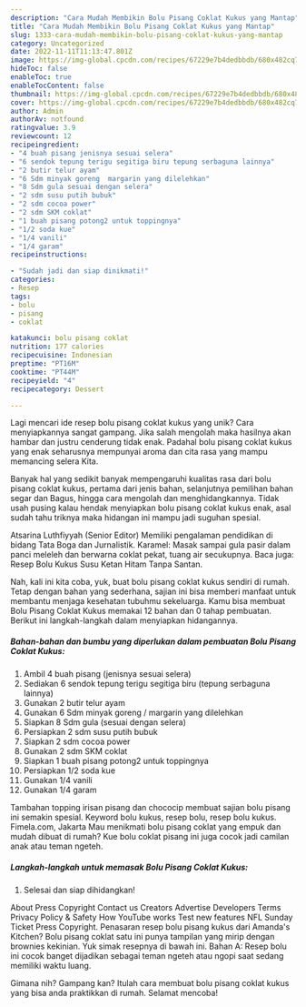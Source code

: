 ```yaml
---
description: "Cara Mudah Membikin Bolu Pisang Coklat Kukus yang Mantap"
title: "Cara Mudah Membikin Bolu Pisang Coklat Kukus yang Mantap"
slug: 1333-cara-mudah-membikin-bolu-pisang-coklat-kukus-yang-mantap
category: Uncategorized
date: 2022-11-11T11:13:47.801Z
image: https://img-global.cpcdn.com/recipes/67229e7b4dedbbdb/680x482cq70/bolu-pisang-coklat-kukus-foto-resep-utama.jpg
hideToc: false
enableToc: true
enableTocContent: false
thumbnail: https://img-global.cpcdn.com/recipes/67229e7b4dedbbdb/680x482cq70/bolu-pisang-coklat-kukus-foto-resep-utama.jpg
cover: https://img-global.cpcdn.com/recipes/67229e7b4dedbbdb/680x482cq70/bolu-pisang-coklat-kukus-foto-resep-utama.jpg
author: Admin
authorAv: notfound
ratingvalue: 3.9
reviewcount: 12
recipeingredient:
- "4 buah pisang jenisnya sesuai selera"
- "6 sendok tepung terigu segitiga biru tepung serbaguna lainnya"
- "2 butir telur ayam"
- "6 Sdm minyak goreng  margarin yang dilelehkan"
- "8 Sdm gula sesuai dengan selera"
- "2 sdm susu putih bubuk"
- "2 sdm cocoa power"
- "2 sdm SKM coklat"
- "1 buah pisang potong2 untuk toppingnya"
- "1/2 soda kue"
- "1/4 vanili"
- "1/4 garam"
recipeinstructions:

- "Sudah jadi dan siap dinikmati!"
categories:
- Resep
tags:
- bolu
- pisang
- coklat

katakunci: bolu pisang coklat 
nutrition: 177 calories
recipecuisine: Indonesian
preptime: "PT16M"
cooktime: "PT44M"
recipeyield: "4"
recipecategory: Dessert

---
```





Lagi mencari ide resep bolu pisang coklat kukus yang unik? Cara menyiapkannya sangat gampang. Jika salah mengolah maka hasilnya akan hambar dan justru cenderung tidak enak. Padahal bolu pisang coklat kukus yang enak seharusnya mempunyai aroma dan cita rasa yang mampu memancing selera Kita.





Banyak hal yang sedikit banyak mempengaruhi kualitas rasa dari bolu pisang coklat kukus, pertama dari jenis bahan, selanjutnya pemilihan bahan segar dan Bagus, hingga cara mengolah dan menghidangkannya. Tidak usah pusing kalau hendak menyiapkan bolu pisang coklat kukus enak,      asal sudah tahu triknya maka hidangan ini mampu jadi suguhan spesial.














Atsarina Luthfiyyah (Senior Editor) Memiliki pengalaman pendidikan di bidang Tata Boga dan Jurnalistik. Karamel: Masak sampai gula pasir dalam panci meleleh dan berwarna coklat pekat, tuang air secukupnya. Baca juga: Resep Bolu Kukus Susu Ketan Hitam Tanpa Santan.






Nah, kali ini kita coba, yuk, buat bolu pisang coklat kukus sendiri di rumah. Tetap dengan bahan yang sederhana, sajian ini bisa memberi manfaat untuk membantu menjaga kesehatan tubuhmu sekeluarga. Kamu bisa membuat Bolu Pisang Coklat Kukus memakai 12 bahan dan 0 tahap pembuatan. Berikut ini langkah-langkah dalam menyiapkan hidangannya.

<!--inarticleads1-->

##### Bahan-bahan dan bumbu yang diperlukan dalam pembuatan Bolu Pisang Coklat Kukus:

1. Ambil 4 buah pisang (jenisnya sesuai selera)
1. Sediakan 6 sendok tepung terigu segitiga biru (tepung serbaguna lainnya)
1. Gunakan 2 butir telur ayam
1. Gunakan 6 Sdm minyak goreng / margarin yang dilelehkan
1. Siapkan 8 Sdm gula (sesuai dengan selera)
1. Persiapkan 2 sdm susu putih bubuk
1. Siapkan 2 sdm cocoa power
1. Gunakan 2 sdm SKM coklat
1. Siapkan 1 buah pisang potong2 untuk toppingnya
1. Persiapkan 1/2 soda kue
1. Gunakan 1/4 vanili
1. Gunakan 1/4 garam


Tambahan topping irisan pisang dan chococip membuat sajian bolu pisang ini semakin spesial. Keyword bolu kukus, resep bolu, resep bolu kukus. Fimela.com, Jakarta Mau menikmati bolu pisang coklat yang empuk dan mudah dibuat di rumah? Kue bolu coklat pisang ini juga cocok jadi camilan anak atau teman ngeteh. 

<!--inarticleads2-->

##### Langkah-langkah untuk memasak Bolu Pisang Coklat Kukus:


1. Selesai dan siap dihidangkan!

About Press Copyright Contact us Creators Advertise Developers Terms Privacy Policy &amp; Safety How YouTube works Test new features NFL Sunday Ticket Press Copyright. Penasaran resep bolu pisang kukus dari Amanda&#39;s Kitchen? Bolu pisang coklat satu ini punya tampilan yang mirip dengan brownies kekinian. Yuk simak resepnya di bawah ini. Bahan A: Resep bolu ini cocok banget dijadikan sebagai teman ngeteh atau ngopi saat sedang memiliki waktu luang. 

Gimana nih? Gampang kan? Itulah cara membuat bolu pisang coklat kukus yang bisa anda praktikkan di rumah. Selamat mencoba!
